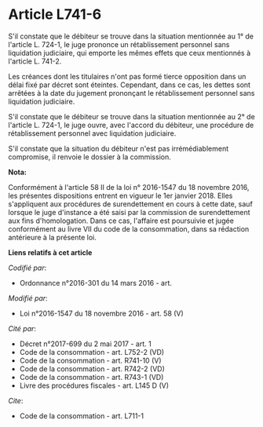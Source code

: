 # Article L741-6

S'il constate que le débiteur se trouve dans la situation mentionnée au 1° de l'article L. 724-1, le juge prononce un
rétablissement personnel sans liquidation judiciaire, qui emporte les mêmes effets que ceux mentionnés à l'article L. 741-2. 

Les créances dont les titulaires n'ont pas formé tierce opposition dans un délai fixé par décret sont éteintes. Cependant,
dans ce cas, les dettes sont arrêtées à la date du jugement prononçant le rétablissement personnel sans liquidation
judiciaire. 

S'il constate que le débiteur se trouve dans la situation mentionnée au 2° de l'article L. 724-1, le juge ouvre, avec
l'accord du débiteur, une procédure de rétablissement personnel avec liquidation judiciaire. 

S'il constate que la situation du débiteur n'est pas irrémédiablement compromise, il renvoie le dossier à la commission.

**Nota:**

Conformément à l'article 58 II de la loi n° 2016-1547 du 18 novembre 2016, les présentes dispositions entrent en vigueur le
1er janvier 2018. Elles s'appliquent aux procédures de surendettement en cours à cette date, sauf lorsque le juge d'instance
a été saisi par la commission de surendettement aux fins d'homologation. Dans ce cas, l'affaire est poursuivie et jugée
conformément au livre VII du code de la consommation, dans sa rédaction antérieure à la présente loi.

**Liens relatifs à cet article**

_Codifié par_:

  - Ordonnance n°2016-301 du 14 mars 2016 - art.

_Modifié par_:

  - Loi n°2016-1547 du 18 novembre 2016 - art. 58 (V)

_Cité par_:

  - Décret n°2017-699 du 2 mai 2017 - art. 1
  - Code de la consommation - art. L752-2 (VD)
  - Code de la consommation - art. R741-10 (V)
  - Code de la consommation - art. R742-2 (VD)
  - Code de la consommation - art. R743-1 (VD)
  - Livre des procédures fiscales - art. L145 D (V)

_Cite_:

  - Code de la consommation - art. L711-1
